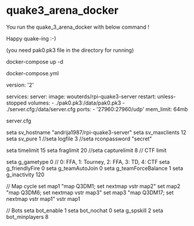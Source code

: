 # quake3_arena_docker

You run the quake_3_arena_docker with below command !

Happy quake-ing :-)

(you need pak0.pk3 file in the directory for running)

docker-compose up -d

docker-compose.yml 

version: '2'

services:
  server:
    image: wouterds/rpi-quake3-server
    restart: unless-stopped
    volumes:
      - ./pak0.pk3:/data/pak0.pk3
      - ./server.cfg:/data/server.cfg
    ports:
      - '27960:27960/udp'
    mem_limit: 64mb
    
   
server.cfg

seta sv_hostname "andrija1987/rpi-quake3-server"
seta sv_maxclients 12
seta sv_pure 1
//seta logfile 3
//seta rconpassword "secret"

seta timelimit 15
seta fraglimit 20
//seta capturelimit 8 // CTF limit

seta g_gametype 0 // 0: FFA, 1: Tourney, 2: FFA, 3: TD, 4: CTF
seta g_friendlyFire 0
seta g_teamAutoJoin 0
seta g_teamForceBalance 1
seta g_inactivity 120

// Map cycle
set map1 "map Q3DM1; set nextmap vstr map2"
set map2 "map Q3DM6; set nextmap vstr map3"
set map3 "map Q3DM17; set nextmap vstr map1"
vstr map1

// Bots
seta bot_enable 1
seta bot_nochat 0
seta g_spskill 2
seta bot_minplayers 8

